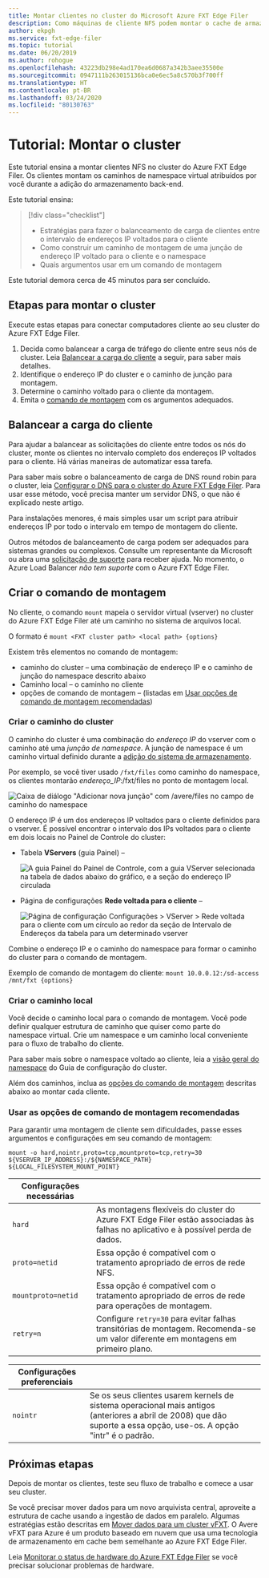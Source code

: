 ```yaml
---
title: Montar clientes no cluster do Microsoft Azure FXT Edge Filer
description: Como máquinas de cliente NFS podem montar o cache de armazenamento híbrido do Azure FXT Edge Filer
author: ekpgh
ms.service: fxt-edge-filer
ms.topic: tutorial
ms.date: 06/20/2019
ms.author: rohogue
ms.openlocfilehash: 43223db298e4ad170ea6d0687a342b3aee35500e
ms.sourcegitcommit: 0947111b263015136bca0e6ec5a8c570b3f700ff
ms.translationtype: HT
ms.contentlocale: pt-BR
ms.lasthandoff: 03/24/2020
ms.locfileid: "80130763"
---
```

# <a name="tutorial-mount-the-cluster"></a>Tutorial: Montar o cluster

Este tutorial ensina a montar clientes NFS no cluster do Azure FXT Edge Filer. Os clientes montam os caminhos de namespace virtual atribuídos por você durante a adição do armazenamento back-end.

Este tutorial ensina:

> [!div class="checklist"]
> * Estratégias para fazer o balanceamento de carga de clientes entre o intervalo de endereços IP voltados para o cliente
> * Como construir um caminho de montagem de uma junção de endereço IP voltado para o cliente e o namespace
> * Quais argumentos usar em um comando de montagem

Este tutorial demora cerca de 45 minutos para ser concluído.

## <a name="steps-to-mount-the-cluster"></a>Etapas para montar o cluster

Execute estas etapas para conectar computadores cliente ao seu cluster do Azure FXT Edge Filer.

1. Decida como balancear a carga de tráfego do cliente entre seus nós de cluster. Leia [Balancear a carga do cliente](#balance-client-load) a seguir, para saber mais detalhes.
1. Identifique o endereço IP do cluster e o caminho de junção para montagem.
1. Determine o caminho voltado para o cliente da montagem.
1. Emita o [comando de montagem](#use-recommended-mount-command-options) com os argumentos adequados.

## <a name="balance-client-load"></a>Balancear a carga do cliente

Para ajudar a balancear as solicitações do cliente entre todos os nós do cluster, monte os clientes no intervalo completo dos endereços IP voltados para o cliente. Há várias maneiras de automatizar essa tarefa.

Para saber mais sobre o balanceamento de carga de DNS round robin para o cluster, leia [Configurar o DNS para o cluster do Azure FXT Edge Filer](fxt-configure-network.md#configure-dns-for-load-balancing). Para usar esse método, você precisa manter um servidor DNS, o que não é explicado neste artigo.

Para instalações menores, é mais simples usar um script para atribuir endereços IP por todo o intervalo em tempo de montagem do cliente.

Outros métodos de balanceamento de carga podem ser adequados para sistemas grandes ou complexos. Consulte um representante da Microsoft ou abra uma [solicitação de suporte](fxt-support-ticket.md) para receber ajuda. No momento, o Azure Load Balancer *não tem suporte* com o Azure FXT Edge Filer.

## <a name="create-the-mount-command"></a>Criar o comando de montagem

No cliente, o comando ``mount`` mapeia o servidor virtual (vserver) no cluster do Azure FXT Edge Filer até um caminho no sistema de arquivos local.

O formato é ``mount <FXT cluster path> <local path> {options}``

Existem três elementos no comando de montagem:

* caminho do cluster – uma combinação de endereço IP e o caminho de junção do namespace descrito abaixo
* Caminho local – o caminho no cliente
* opções de comando de montagem – (listadas em [Usar opções de comando de montagem recomendadas](#use-recommended-mount-command-options))

### <a name="create-the-cluster-path"></a>Criar o caminho do cluster

O caminho do cluster é uma combinação do *endereço IP* do vserver com o caminho até uma *junção de namespace*. A junção de namespace é um caminho virtual definido durante a [adição do sistema de armazenamento](fxt-add-storage.md#create-a-junction).

Por exemplo, se você tiver usado ``/fxt/files`` como caminho do namespace, os clientes montarão *endereço_IP*:/fxt/files no ponto de montagem local.

![Caixa de diálogo "Adicionar nova junção" com /avere/files no campo de caminho do namespace](media/fxt-mount/fxt-junction-example.png)

O endereço IP é um dos endereços IP voltados para o cliente definidos para o vserver. É possível encontrar o intervalo dos IPs voltados para o cliente em dois locais no Painel de Controle do cluster:

* Tabela **VServers** (guia Painel) –

  ![A guia Painel do Painel de Controle, com a guia VServer selecionada na tabela de dados abaixo do gráfico, e a seção do endereço IP circulada](media/fxt-mount/fxt-ip-addresses-dashboard.png)

* Página de configurações **Rede voltada para o cliente** –

  ![Página de configuração Configurações > VServer > Rede voltada para o cliente com um círculo ao redor da seção de Intervalo de Endereços da tabela para um determinado vserver](media/fxt-mount/fxt-ip-addresses-settings.png)

Combine o endereço IP e o caminho do namespace para formar o caminho do cluster para o comando de montagem.

Exemplo de comando de montagem do cliente: ``mount 10.0.0.12:/sd-access /mnt/fxt {options}``

### <a name="create-the-local-path"></a>Criar o caminho local

Você decide o caminho local para o comando de montagem. Você pode definir qualquer estrutura de caminho que quiser como parte do namespace virtual. Crie um namespace e um caminho local conveniente para o fluxo de trabalho do cliente.

Para saber mais sobre o namespace voltado ao cliente, leia a [visão geral do namespace](https://azure.github.io/Avere/legacy/ops_guide/4_7/html/gns_overview.html) do Guia de configuração do cluster.

Além dos caminhos, inclua as [opções do comando de montagem](#use-recommended-mount-command-options) descritas abaixo ao montar cada cliente.

### <a name="use-recommended-mount-command-options"></a>Usar as opções de comando de montagem recomendadas

Para garantir uma montagem de cliente sem dificuldades, passe esses argumentos e configurações em seu comando de montagem:

``mount -o hard,nointr,proto=tcp,mountproto=tcp,retry=30 ${VSERVER_IP_ADDRESS}:/${NAMESPACE_PATH} ${LOCAL_FILESYSTEM_MOUNT_POINT}``

| Configurações necessárias | |
--- | ---
``hard`` | As montagens flexíveis do cluster do Azure FXT Edge Filer estão associadas às falhas no aplicativo e à possível perda de dados.
``proto=netid`` | Essa opção é compatível com o tratamento apropriado de erros de rede NFS.
``mountproto=netid`` | Essa opção é compatível com o tratamento apropriado de erros de rede para operações de montagem.
``retry=n`` | Configure ``retry=30`` para evitar falhas transitórias de montagem. Recomenda-se um valor diferente em montagens em primeiro plano.

| Configurações preferenciais  | |
--- | ---
``nointr``            | Se os seus clientes usarem kernels de sistema operacional mais antigos (anteriores a abril de 2008) que dão suporte a essa opção, use-os. A opção "intr" é o padrão.

## <a name="next-steps"></a>Próximas etapas

Depois de montar os clientes, teste seu fluxo de trabalho e comece a usar seu cluster.

Se você precisar mover dados para um novo arquivista central, aproveite a estrutura de cache usando a ingestão de dados em paralelo. Algumas estratégias estão descritas em [Mover dados para um cluster vFXT](https://docs.microsoft.com/azure/avere-vfxt/avere-vfxt-data-ingest). O Avere vFXT para Azure é um produto baseado em nuvem que usa uma tecnologia de armazenamento em cache bem semelhante ao Azure FXT Edge Filer.

Leia [Monitorar o status de hardware do Azure FXT Edge Filer](fxt-monitor.md) se você precisar solucionar problemas de hardware.

